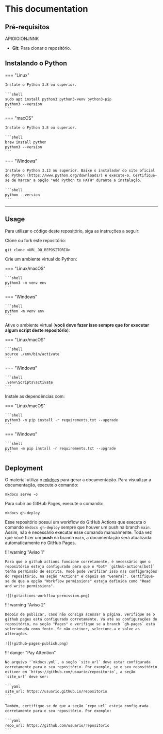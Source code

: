 # This documentation

## Pré-requisitos

APIOIOIONJNNK

- **Git**: Para clonar o repositório.

## Instalando o Python

=== "Linux"

    Instale o Python 3.8 ou superior.

    ```shell
    sudo apt install python3 python3-venv python3-pip
    python3 --version
    ```

=== "macOS"

    Instale o Python 3.8 ou superior.

    ```shell
    brew install python
    python3 --version
    ```

=== "Windows"

    Instale o Python 3.13 ou superior. Baixe o instalador do site oficial do Python (https://www.python.org/downloads/) e execute-o. Certifique-se de marcar a opção "Add Python to PATH" durante a instalação.

    ```shell
    python --version
    ```

---

## Usage

Para utilizar o código deste repositório, siga as instruções a seguir:

Clone ou fork este repositório:

```shell
git clone <URL_DO_REPOSITORIO>
```

Crie um ambiente virtual do Python:

=== "Linux/macOS"

    ```shell
    python3 -m venv env
    ```

=== "Windows"

    ```shell
    python -m venv env
    ```

Ative o ambiente virtual (**você deve fazer isso sempre que for executar algum script deste repositório**):

=== "Linux/macOS"

    ```shell
    source ./env/bin/activate
    ```

=== "Windows"

    ```shell
    .\env\Scripts\activate
    ```

Instale as dependências com:

=== "Linux/macOS"

    ```shell
    python3 -m pip install -r requirements.txt --upgrade
    ```

=== "Windows"

    ```shell
    python -m pip install -r requirements.txt --upgrade
    ```

## Deployment

O material utiliza o [mkdocs](https://www.mkdocs.org/) para gerar a documentação. Para visualizar a documentação, execute o comando:

```shell
mkdocs serve -o
```

Para subir ao GitHub Pages, execute o comando:

```shell
mkdocs gh-deploy
```

Esse repositório possui um workflow do GitHub Actions que executa o comando `mkdocs gh-deploy` sempre que houver um push na branch `main`. Assim, não é necessário executar esse comando manualmente. Toda vez que você fizer um **push** na branch `main`, a documentação será atualizada automaticamente no GitHub Pages.

!!! warning "Aviso 1"

    Para que o github actions funcione corretamente, é necessário que o repositório esteja configurado para que o *bot* `github-actions[bot]` tenha permissão de escrita. Você pode verificar isso nas configurações do repositório, na seção "Actions" e depois em "General". Certifique-se de que a opção "Workflow permissions" esteja definida como "Read and write permissions".

    ![](gitactions-workflow-permission.png)

!!! warning "Aviso 2"

    Depois de publicar, caso não consiga acessar a página, verifique se o github pages está configurado corretamente. Vá até as configurações do repositório, na seção "Pages" e verifique se a branch `gh-pages` está selecionada como fonte. Se não estiver, selecione-a e salve as alterações.

    ![](github-pages-publish.png)

!!! danger "Pay Attention"

    No arquivo '`mkdocs.yml`, a seção `site_url` deve estar configurada corretamente para o seu repositório. Por exemplo, se o seu repositório estiver em `https://github.com/usuario/repositorio`, a seção `site_url` deve ser:

    ```yaml
    site_url: https://usuario.github.io/repositorio
    ```

    Também, certifique-se de que a seção `repo_url` esteja configurada corretamente para o seu repositório. Por exemplo:

    ```yaml
    repo_url: https://github.com/usuario/repositorio
    ```
